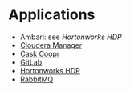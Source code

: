 Applications
============

* Ambari: see _Hortonworks HDP_
* [Cloudera Manager](cloudera/manager/)
* [Cask Coopr](cask/coopr/)
* [GitLab](gitlab/)
* [Hortonworks HDP](hortonworks/hdp2/)
* [RabbitMQ](rabbitmq/)
